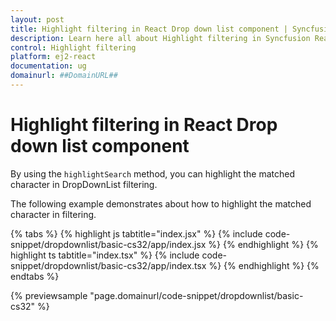 ```yaml
---
layout: post
title: Highlight filtering in React Drop down list component | Syncfusion
description: Learn here all about Highlight filtering in Syncfusion React Drop down list component of Syncfusion Essential JS 2 and more.
control: Highlight filtering 
platform: ej2-react
documentation: ug
domainurl: ##DomainURL##
---
```


# Highlight filtering in React Drop down list component

By using the `highlightSearch` method, you can highlight the matched character in DropDownList filtering.

The following example demonstrates about how to highlight the matched character in filtering.

{% tabs %}
{% highlight js tabtitle="index.jsx" %}
{% include code-snippet/dropdownlist/basic-cs32/app/index.jsx %}
{% endhighlight %}
{% highlight ts tabtitle="index.tsx" %}
{% include code-snippet/dropdownlist/basic-cs32/app/index.tsx %}
{% endhighlight %}
{% endtabs %}

 {% previewsample "page.domainurl/code-snippet/dropdownlist/basic-cs32" %}